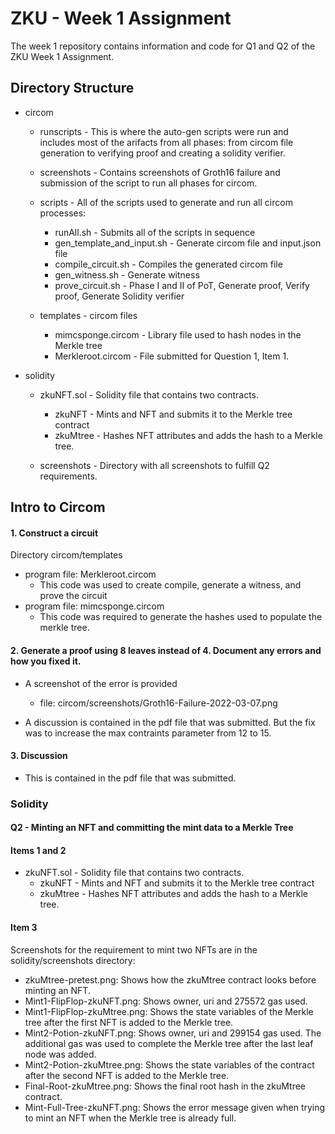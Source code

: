 # ZKU - Week 1 Assignment

The week 1 repository contains information and code for Q1 and Q2 of the ZKU Week 1 Assignment.

## Directory Structure

* circom
  * runscripts - This is where the auto-gen scripts were run and includes most of the arifacts from all phases:
  from circom file generation to verifying proof and creating a solidity verifier.

  * screenshots - Contains screenshots of Groth16 failure and submission of the script to run all phases for circom.

  * scripts - All of the scripts used to generate and run all circom processes:
    * runAll.sh - Submits all of the scripts in sequence
    * gen_template_and_input.sh - Generate circom file and input.json file
    * compile_circuit.sh - Compiles the generated circom file
    * gen_witness.sh - Generate witness
    * prove_circuit.sh - Phase I and II of PoT, Generate proof, Verify proof, Generate Solidity verifier

  * templates - circom files
    * mimcsponge.circom - Library file used to hash nodes in the Merkle tree
    * Merkleroot.circom - File submitted for Question 1, Item 1.

* solidity

  * zkuNFT.sol - Solidity file that contains two contracts.
    * zkuNFT - Mints and NFT and submits it to the Merkle tree contract
    * zkuMtree - Hashes NFT attributes and adds the hash to a Merkle tree.
  
  * screenshots - Directory with all screenshots to fulfill Q2 requirements.

## Intro to Circom

#### 1. Construct a circuit

Directory circom/templates
* program file: Merkleroot.circom
  * This code was used to create compile, generate a witness, and prove the circuit
* program file: mimcsponge.circom
  * This code was required to generate the hashes used to populate the merkle tree.

#### 2. Generate a proof using 8 leaves instead of 4. Document any errors and how you fixed it.

* A screenshot of the error is provided
  * file: circom/screenshots/Groth16-Failure-2022-03-07.png

* A discussion is contained in the pdf file that was submitted. But the fix was to increase the max contraints parameter from 12 to 15.

#### 3. Discussion

* This is contained in the pdf file that was submitted.



### Solidity

#### Q2 - Minting an NFT and committing the mint data to a Merkle Tree

#### Items 1 and 2

  * zkuNFT.sol - Solidity file that contains two contracts.
    * zkuNFT - Mints and NFT and submits it to the Merkle tree contract
    * zkuMtree - Hashes NFT attributes and adds the hash to a Merkle tree.

#### Item 3

Screenshots for the requirement to mint two NFTs are in the solidity/screenshots directory:

* zkuMtree-pretest.png: Shows how the zkuMtree contract looks before minting an NFT.
* Mint1-FlipFlop-zkuNFT.png: Shows owner, uri and 275572 gas used.
* Mint1-FlipFlop-zkuMtree.png: Shows the state variables of the Merkle tree after the first NFT is added to the Merkle tree.
* Mint2-Potion-zkuNFT.png: Shows owner, uri and 299154 gas used. The additional gas was used to complete the Merkle tree after the last leaf node was added.
* Mint2-Potion-zkuMtree.png: Shows the state variables of the contract after the second NFT is added to the Merkle tree.
* Final-Root-zkuMtree.png: Shows the final root hash in the zkuMtree contract.
* Mint-Full-Tree-zkuNFT.png: Shows the error message given when trying to mint an NFT when the Merkle tree is already full.


